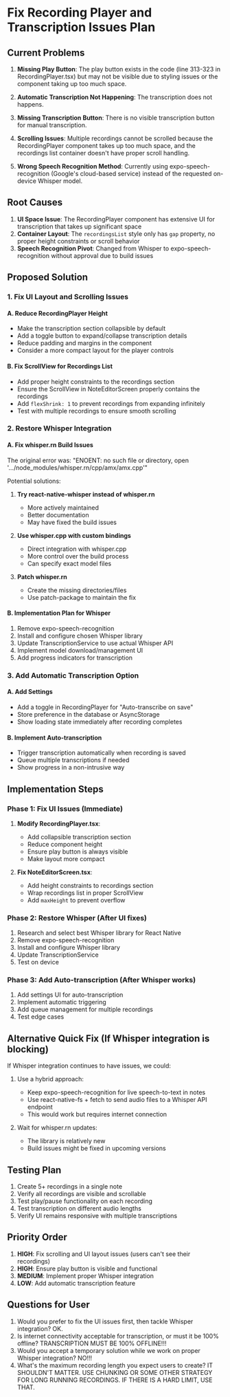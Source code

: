 # Fix Recording Player and Transcription Issues Plan

## Current Problems

1. **Missing Play Button**: The play button exists in the code (line 313-323 in RecordingPlayer.tsx) but may not be visible due to styling issues or the component taking up too much space.

2. **Automatic Transcription Not Happening**: The transcription does not happens.

3. **Missing Transcription Button**: There is no visible transcription button for manual transcription.

4. **Scrolling Issues**: Multiple recordings cannot be scrolled because the RecordingPlayer component takes up too much space, and the recordings list container doesn't have proper scroll handling.

5. **Wrong Speech Recognition Method**: Currently using expo-speech-recognition (Google's cloud-based service) instead of the requested on-device Whisper model.

## Root Causes

1. **UI Space Issue**: The RecordingPlayer component has extensive UI for transcription that takes up significant space
2. **Container Layout**: The `recordingsList` style only has `gap` property, no proper height constraints or scroll behavior
3. **Speech Recognition Pivot**: Changed from Whisper to expo-speech-recognition without approval due to build issues

## Proposed Solution

### 1. Fix UI Layout and Scrolling Issues

#### A. Reduce RecordingPlayer Height
- Make the transcription section collapsible by default
- Add a toggle button to expand/collapse transcription details
- Reduce padding and margins in the component
- Consider a more compact layout for the player controls

#### B. Fix ScrollView for Recordings List
- Add proper height constraints to the recordings section
- Ensure the ScrollView in NoteEditorScreen properly contains the recordings
- Add `flexShrink: 1` to prevent recordings from expanding infinitely
- Test with multiple recordings to ensure smooth scrolling

### 2. Restore Whisper Integration

#### A. Fix whisper.rn Build Issues
The original error was: "ENOENT: no such file or directory, open '.../node_modules/whisper.rn/cpp/amx/amx.cpp'"

Potential solutions:
1. **Try react-native-whisper instead of whisper.rn**
   - More actively maintained
   - Better documentation
   - May have fixed the build issues

2. **Use whisper.cpp with custom bindings**
   - Direct integration with whisper.cpp
   - More control over the build process
   - Can specify exact model files

3. **Patch whisper.rn**
   - Create the missing directories/files
   - Use patch-package to maintain the fix

#### B. Implementation Plan for Whisper
1. Remove expo-speech-recognition
2. Install and configure chosen Whisper library
3. Update TranscriptionService to use actual Whisper API
4. Implement model download/management UI
5. Add progress indicators for transcription

### 3. Add Automatic Transcription Option

#### A. Add Settings
- Add a toggle in RecordingPlayer for "Auto-transcribe on save"
- Store preference in the database or AsyncStorage
- Show loading state immediately after recording completes

#### B. Implement Auto-transcription
- Trigger transcription automatically when recording is saved
- Queue multiple transcriptions if needed
- Show progress in a non-intrusive way

## Implementation Steps

### Phase 1: Fix UI Issues (Immediate)
1. **Modify RecordingPlayer.tsx**:
   - Add collapsible transcription section
   - Reduce component height
   - Ensure play button is always visible
   - Make layout more compact

2. **Fix NoteEditorScreen.tsx**:
   - Add height constraints to recordings section
   - Wrap recordings list in proper ScrollView
   - Add `maxHeight` to prevent overflow

### Phase 2: Restore Whisper (After UI fixes)
1. Research and select best Whisper library for React Native
2. Remove expo-speech-recognition
3. Install and configure Whisper library
4. Update TranscriptionService
5. Test on device

### Phase 3: Add Auto-transcription (After Whisper works)
1. Add settings UI for auto-transcription
2. Implement automatic triggering
3. Add queue management for multiple recordings
4. Test edge cases

## Alternative Quick Fix (If Whisper integration is blocking)

If Whisper integration continues to have issues, we could:
1. Use a hybrid approach:
   - Keep expo-speech-recognition for live speech-to-text in notes
   - Use react-native-fs + fetch to send audio files to a Whisper API endpoint
   - This would work but requires internet connection

2. Wait for whisper.rn updates:
   - The library is relatively new
   - Build issues might be fixed in upcoming versions

## Testing Plan

1. Create 5+ recordings in a single note
2. Verify all recordings are visible and scrollable
3. Test play/pause functionality on each recording
4. Test transcription on different audio lengths
5. Verify UI remains responsive with multiple transcriptions

## Priority Order

1. **HIGH**: Fix scrolling and UI layout issues (users can't see their recordings)
2. **HIGH**: Ensure play button is visible and functional
3. **MEDIUM**: Implement proper Whisper integration
4. **LOW**: Add automatic transcription feature

## Questions for User

1. Would you prefer to fix the UI issues first, then tackle Whisper integration? OK.
2. Is internet connectivity acceptable for transcription, or must it be 100% offline? TRANSCRIPTION MUST BE 100% OFFLINE!!!
3. Would you accept a temporary solution while we work on proper Whisper integration? NO!!!
4. What's the maximum recording length you expect users to create? IT SHOULDN'T MATTER. USE CHUNKING OR SOME OTHER STRATEGY FOR LONG RUNNING RECORDINGS. IF THERE IS A HARD LIMIT, USE THAT.